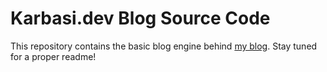 # Karbasi.dev Blog Source Code

This repository contains the basic blog engine behind [my blog](https://www.karbasi.dev). Stay tuned for a proper readme!